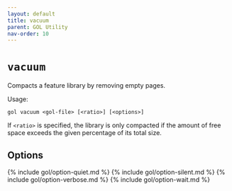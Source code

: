 ```yaml
---
layout: default
title: vacuum
parent: GOL Utility
nav-order: 10
---
```


# `vacuum`

Compacts a feature library by removing empty pages.

Usage:

    gol vacuum <gol-file> [<ratio>] [<options>]

If `<ratio>` is specified, the library is only compacted if the amount of free space
exceeds the given percentage of its total size.

## Options

{% include gol/option-quiet.md %}
{% include gol/option-silent.md %}
{% include gol/option-verbose.md %}
{% include gol/option-wait.md %}

